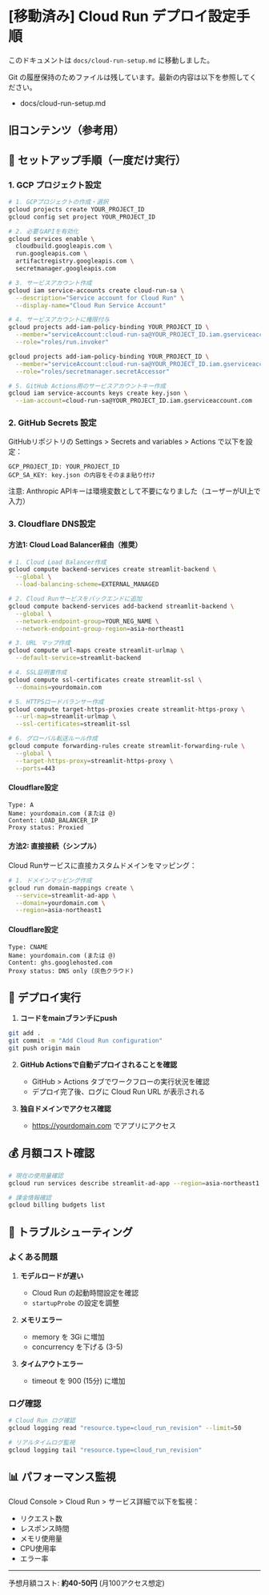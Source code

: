 # [移動済み] Cloud Run デプロイ設定手順

このドキュメントは `docs/cloud-run-setup.md` に移動しました。

Git の履歴保持のためファイルは残しています。最新の内容は以下を参照してください。

- docs/cloud-run-setup.md

## 旧コンテンツ（参考用）
## 🚀 セットアップ手順（一度だけ実行）

### 1. GCP プロジェクト設定

```bash
# 1. GCPプロジェクトの作成・選択
gcloud projects create YOUR_PROJECT_ID
gcloud config set project YOUR_PROJECT_ID

# 2. 必要なAPIを有効化
gcloud services enable \
  cloudbuild.googleapis.com \
  run.googleapis.com \
  artifactregistry.googleapis.com \
  secretmanager.googleapis.com

# 3. サービスアカウント作成
gcloud iam service-accounts create cloud-run-sa \
  --description="Service account for Cloud Run" \
  --display-name="Cloud Run Service Account"

# 4. サービスアカウントに権限付与
gcloud projects add-iam-policy-binding YOUR_PROJECT_ID \
  --member="serviceAccount:cloud-run-sa@YOUR_PROJECT_ID.iam.gserviceaccount.com" \
  --role="roles/run.invoker"

gcloud projects add-iam-policy-binding YOUR_PROJECT_ID \
  --member="serviceAccount:cloud-run-sa@YOUR_PROJECT_ID.iam.gserviceaccount.com" \
  --role="roles/secretmanager.secretAccessor"

# 5. GitHub Actions用のサービスアカウントキー作成
gcloud iam service-accounts keys create key.json \
  --iam-account=cloud-run-sa@YOUR_PROJECT_ID.iam.gserviceaccount.com
```

### 2. GitHub Secrets 設定

GitHubリポジトリの Settings > Secrets and variables > Actions で以下を設定：

```
GCP_PROJECT_ID: YOUR_PROJECT_ID
GCP_SA_KEY: key.json の内容をそのまま貼り付け
```

注意: Anthropic APIキーは環境変数として不要になりました（ユーザーがUI上で入力）

### 3. Cloudflare DNS設定

#### 方法1: Cloud Load Balancer経由（推奨）

```bash
# 1. Cloud Load Balancer作成
gcloud compute backend-services create streamlit-backend \
  --global \
  --load-balancing-scheme=EXTERNAL_MANAGED

# 2. Cloud Runサービスをバックエンドに追加
gcloud compute backend-services add-backend streamlit-backend \
  --global \
  --network-endpoint-group=YOUR_NEG_NAME \
  --network-endpoint-group-region=asia-northeast1

# 3. URL マップ作成
gcloud compute url-maps create streamlit-urlmap \
  --default-service=streamlit-backend

# 4. SSL証明書作成
gcloud compute ssl-certificates create streamlit-ssl \
  --domains=yourdomain.com

# 5. HTTPSロードバランサー作成
gcloud compute target-https-proxies create streamlit-https-proxy \
  --url-map=streamlit-urlmap \
  --ssl-certificates=streamlit-ssl

# 6. グローバル転送ルール作成
gcloud compute forwarding-rules create streamlit-forwarding-rule \
  --global \
  --target-https-proxy=streamlit-https-proxy \
  --ports=443
```

#### Cloudflare設定
```
Type: A
Name: yourdomain.com (または @)
Content: LOAD_BALANCER_IP
Proxy status: Proxied
```

#### 方法2: 直接接続（シンプル）

Cloud Runサービスに直接カスタムドメインをマッピング：

```bash
# 1. ドメインマッピング作成
gcloud run domain-mappings create \
  --service=streamlit-ad-app \
  --domain=yourdomain.com \
  --region=asia-northeast1
```

#### Cloudflare設定
```
Type: CNAME
Name: yourdomain.com (または @)
Content: ghs.googlehosted.com
Proxy status: DNS only (灰色クラウド)
```

## 🔄 デプロイ実行

1. **コードをmainブランチにpush**
```bash
git add .
git commit -m "Add Cloud Run configuration"
git push origin main
```

2. **GitHub Actionsで自動デプロイされることを確認**
   - GitHub > Actions タブでワークフローの実行状況を確認
   - デプロイ完了後、ログに Cloud Run URL が表示される

3. **独自ドメインでアクセス確認**
   - https://yourdomain.com でアプリにアクセス

## 💰 月額コスト確認

```bash
# 現在の使用量確認
gcloud run services describe streamlit-ad-app --region=asia-northeast1

# 課金情報確認
gcloud billing budgets list
```

## 🔧 トラブルシューティング

### よくある問題

1. **モデルロードが遅い**
   - Cloud Run の起動時間設定を確認
   - `startupProbe` の設定を調整

2. **メモリエラー**
   - memory を 3Gi に増加
   - concurrency を下げる (3-5)

3. **タイムアウトエラー**
   - timeout を 900 (15分) に増加

### ログ確認
```bash
# Cloud Run ログ確認
gcloud logging read "resource.type=cloud_run_revision" --limit=50

# リアルタイムログ監視
gcloud logging tail "resource.type=cloud_run_revision"
```

## 📊 パフォーマンス監視

Cloud Console > Cloud Run > サービス詳細で以下を監視：
- リクエスト数
- レスポンス時間
- メモリ使用量
- CPU使用率
- エラー率

---

予想月額コスト: **約40-50円** (月100アクセス想定)